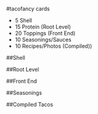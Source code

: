 #tacofancy cards

* 5 Shell
* 15 Protein (Root Level)
* 20 Toppings (Front End)
* 10 Seasonings/Sauces
* 10 Recipes/Photos (Compiled))

##Shell

##Root Level

##Front End

##Seasonings

##Compiled Tacos
